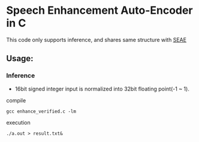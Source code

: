 # Speech Enhancement Auto-Encoder in C
This code only supports inference, and shares same structure with [SEAE](https://github.com/MaruchanPark/SEAE)
## Usage:
### Inference

* 16bit signed integer input is normalized into 32bit floating point(-1 ~ 1).

compile
```
gcc enhance_verified.c -lm
```

execution
```
./a.out > result.txt&
```
